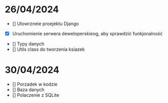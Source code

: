 26/04/2024
==========

- [] Utowrzneie proejektu Django
- [x] Uruchomienie serwera deweloperskieog, aby sprawdzić funkjonalność
- [] Typy danych
- [] Utils class do tworzenia ksiazek

30/04/2024
==========

- [] Porzadek w kodzie
- [] Baza danych
- [] Polaczenie z SQLite